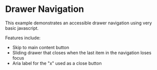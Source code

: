 # Drawer Navigation
This example demonstrates an accessible drawer navigation using very basic javascript.

Features include:
- Skip to main content button
- Sliding drawer that closes when the last item in the navigation loses focus
- Aria label for the "x" used as a close button
